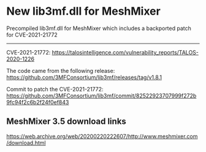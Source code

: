 # New lib3mf.dll for MeshMixer
Precompiled lib3mf.dll for MeshMixer which includes a backported patch for CVE-2021-21772

---------

CVE-2021-21772: https://talosintelligence.com/vulnerability_reports/TALOS-2020-1226

The code came from the following release: https://github.com/3MFConsortium/lib3mf/releases/tag/v1.8.1

Commit to patch the CVE-2021-21772: https://github.com/3MFConsortium/lib3mf/commit/82522923707999f272b9fc94f2c6b2f24f0ef843

## MeshMixer 3.5 download links

https://web.archive.org/web/20200220222607/http://www.meshmixer.com/download.html
